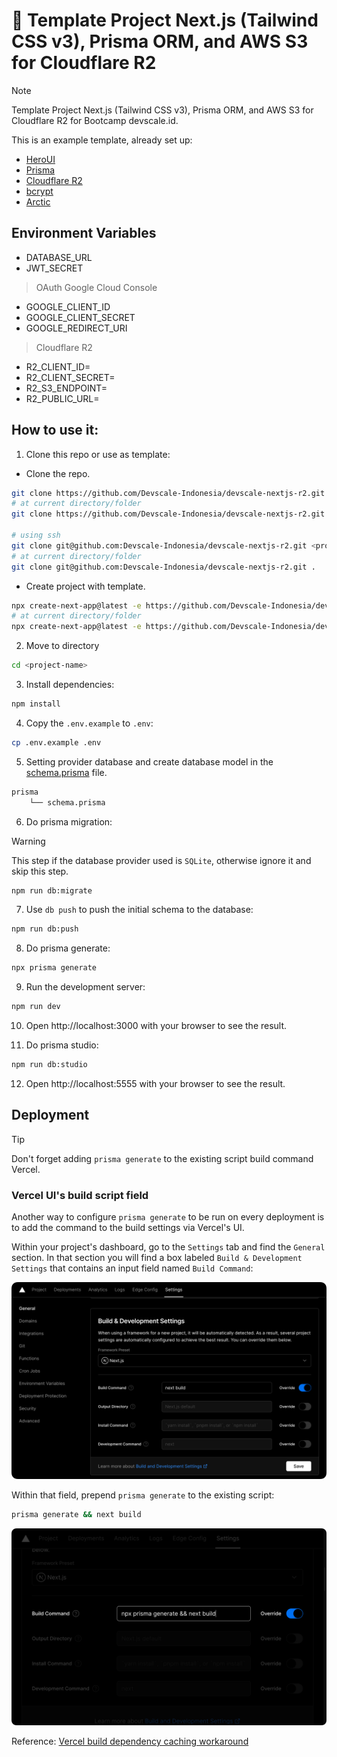# 🧊 Template Project Next.js (Tailwind CSS v3), Prisma ORM, and AWS S3 for Cloudflare R2

> [!NOTE]
> Template Project Next.js (Tailwind CSS v3), Prisma ORM, and AWS S3 for Cloudflare R2 for Bootcamp devscale.id.

This is an example template, already set up:

- [HeroUI](https://www.heroui.com/)
- [Prisma](https://prisma.io/)
- [Cloudflare R2](https://www.cloudflare.com/developer-platform/r2/)
- [bcrypt](https://www.npmjs.com/package/bcrypt)
- [Arctic](https://www.npmjs.com/package/arctic)

## Environment Variables

- DATABASE_URL
- JWT_SECRET

> OAuth Google Cloud Console

- GOOGLE_CLIENT_ID
- GOOGLE_CLIENT_SECRET
- GOOGLE_REDIRECT_URI

> Cloudflare R2

- R2_CLIENT_ID=
- R2_CLIENT_SECRET=
- R2_S3_ENDPOINT=
- R2_PUBLIC_URL=

## How to use it:

1. Clone this repo or use as template:

- Clone the repo.

```bash
git clone https://github.com/Devscale-Indonesia/devscale-nextjs-r2.git <project-name>
# at current directory/folder
git clone https://github.com/Devscale-Indonesia/devscale-nextjs-r2.git .

# using ssh
git clone git@github.com:Devscale-Indonesia/devscale-nextjs-r2.git <project-name>
# at current directory/folder
git clone git@github.com:Devscale-Indonesia/devscale-nextjs-r2.git .
```

- Create project with template.

```bash
npx create-next-app@latest -e https://github.com/Devscale-Indonesia/devscale-nextjs-r2 <project-name>
# at current directory/folder
npx create-next-app@latest -e https://github.com/Devscale-Indonesia/devscale-nextjs-r2 .
```

2. Move to directory

```bash
cd <project-name>
```

3. Install dependencies:

```bash
npm install
```

4. Copy the `.env.example` to `.env`:

```bash
cp .env.example .env
```

5. Setting provider database and create database model in the [schema.prisma](./prisma/schema.prisma) file.

```bash
prisma
    └── schema.prisma
```

6. Do prisma migration:

> [!WARNING]
> This step if the database provider used is `SQLite`, otherwise ignore it and skip this step.

```bash
npm run db:migrate
```

7. Use `db push` to push the initial schema to the database:

```bash
npm run db:push
```

8. Do prisma generate:

```bash
npx prisma generate
```

9.  Run the development server:

```bash
npm run dev
```

10. Open http://localhost:3000 with your browser to see the result.

11. Do prisma studio:

```bash
npm run db:studio
```

12. Open http://localhost:5555 with your browser to see the result.

## Deployment

> [!TIP]
> Don't forget adding `prisma generate` to the existing script build command Vercel.

### Vercel UI's build script field

Another way to configure `prisma generate` to be run on every deployment is to add the command to the build settings via Vercel's UI.

Within your project's dashboard, go to the `Settings` tab and find the `General` section. In that section you will find a box labeled `Build & Development Settings` that contains an input field named `Build Command`:

![build-command-1](public/readme/vercel-ui-build-command.png)

Within that field, prepend `prisma generate` to the existing script:

```bash
prisma generate && next build
```

![build-command-2](public/readme/vercel-ui-build-command-filled.png)

Reference: [Vercel build dependency caching workaround](https://www.prisma.io/docs/orm/more/help-and-troubleshooting/help-articles/vercel-caching-issue)
